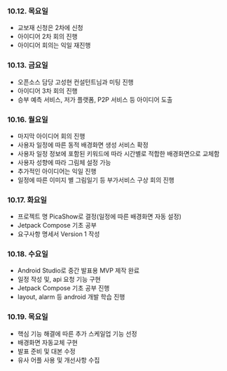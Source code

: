 ### 10.12. 목요일
- 교보재 신청은 2차에 신청
- 아이디어 2차 회의 진행
- 아이디어 회의는 익일 재진행

### 10.13. 금요일
- 오픈소스 담당 고성현 컨설턴트님과 미팅 진행
- 아이디어 3차 회의 진행
- 승부 예측 서비스, 저가 플랫폼, P2P 서비스 등 아이디어 도출

### 10.16. 월요일
- 마지막 아이디어 회의 진행
- 사용자 일정에 따른 동적 배경화면 생성 서비스 확정
- 사용자 일정 정보에 포함된 키워드에 따라 시간별로 적합한 배경화면으로 교체함 
- 사용자 성향에 따라 그림체 설정 가능
- 추가적인 아이디어는 익일 진행
- 일정에 따른 이미지 별 그림일기 등 부가서비스 구상 회의 진행

### 10.17. 화요일
- 프로젝트 명 PicaShow로 결정(일정에 따른 배경화면 자동 설정)
- Jetpack Compose 기초 공부
- 요구사항 명세서 Version 1 작성

### 10.18. 수요일
- Android Studio로 중간 발표용 MVP 제작 완료
- 일정 작성 및, api 요청 기능 구현
- Jetpack Compose 기초 공부 진행
- layout, alarm 등 android 개발 학습 진행

### 10.19. 목요일
- 핵심 기능 해결에 따른 추가 스케일업 기능 선정
- 배경화면 자동교체 구현
- 발표 준비 및 대본 수정
- 유사 어플 사용 및 개선사항 수집 
